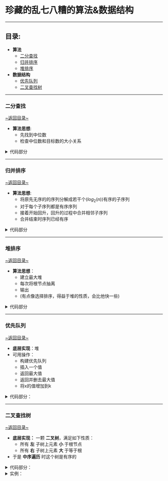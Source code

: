 # 珍藏的乱七八糟的算法&数据结构
---
## 目录:
- __算法__
  - [二分查找](#二分查找)
  - [归并排序](#归并排序)
  - [堆排序](#堆排序)
- __数据结构__
  - [优先队列](#优先队列)
  - [二叉查找树](#二叉查找树)
---
### 二分查找
[~返回目录~](#目录)
- __算法思想__: 
    - 先找到中位数
    - 检查中位数和目标数的大小关系
<details>
    <summary>代码部分</summary>

```C++
int Bisect_left(vector<int> list, int num) {//左偏的二分
    int low = 0, high = list.size() - 1;
    while(low < high) {
        int mid = low + high >> 1;
        if(list[mid] >= num)high = mid;
        else low = mid + 1;
    }
    return low;
}
int Bisect_right(vector<int> list, int num) {//右偏的二分
    int low = 0, high = list.size() - 1;
    while(low < high) {
        int mid = low + high >> 1;
        if(list[mid] >= num)high = mid - 1;
        else low = mid;
    }
    return high;
}
```

</details>

---
### 归并排序
[~返回目录~](#目录)
- __算法思想__:
    - 将原先无序的的序列分解成若干个($log$<sub>2</sub>$(n)$)有序的子序列  
    - 对于每个子序列都是有序序列  
    - 接着开始回升，回升的过程中合并相邻子序列  
    - 合并结束时序列已经有序
<details>
    <summary>代码部分</summary>

```C++
void MERGE_SORT(vector<int> &list, int p, int r) {
    int q = (p + r) / 2;//二分
    if(p >= r)return;//当左大于右的时候退出
    MERGE_SORT(list, p, q);//分裂左边
    MERGE_SORT(list, q + 1, r);//分裂右边
    //下面是合并函数，干脆写在一起了。
    vector<int>L, R;//记录左右子树？可以这么理解罢。
    int a = 0, b = 0;//两个指针，记录左右各自取到哪里了。
    for(int x = p;x <= q;++x)L.emplace_back(list[x]);
    for(int x = q + 1;x <= r;++x)R.emplace_back(list[x]);
    for(int k = p;k <= r;++k) {
        if(a == q + 1 - p) list[k] = R[b++];//如果L取完了，那就只取R了
        else if(b == r - q) list[k] = L[a++];//如果R取完了，那就只取L了
        else if(L[a] < R[b]) list[k] = L[a++];//取小的那一个放
        else list[k] = R[b++];
    }
}
```
</details>

---
### 堆排序
[~返回目录~](#目录)
- __算法思想__：
  - 建立最大堆
  - 每次将根节点抽离
  - 输出
  - (有点像选择排序，得益于堆的性质，会比他快一些)
<details>
    <summary>代码部分</summary>

```C++
void HEAPSORT(vector<int> &A) { //堆排序
    void BUILD_MAX_HEAP(vector<int>&); //建堆
    void MAX_HEAPIFY(vector<int>&, int); //维护堆
    BUILD_MAX_HEAP(A);
    vector<int>B; //保存排序结果
    for(int i = A.size() - 1; i >= 1; --i) {
        B.emplace_back(A[0]); //传入最大值（堆的根节点
        A[i] ^= A[0]; A[0] ^= A[i]; A[i] ^= A[0]; //交换
        A.pop_back(); //去掉原先的根节点避免反复读取
        MAX_HEAPIFY(A, 0); //维护
    }
    B.emplace_back(A[0]); //输出最后一个值
    reverse(B.begin(), B.end()); //去掉输出倒序
    for(auto &x : B)cout << x << ' ';
}

void BUILD_MAX_HEAP(vector<int> &A) { //建堆
    void MAX_HEAPIFY(vector<int>&, int);
    for(int i = A.size() / 2; i >= 0; --i)MAX_HEAPIFY(A, i); //维护建堆
}

void MAX_HEAPIFY(vector<int> &A, int i) { //维护堆
    int root = i;
    while(true) {
        int l = 2 * root + 1, r = 2 * root + 2; //左右孩子
        int largest = root;
        if(l<A.size() && A[l]>A[root])largest = l;
        if(r<A.size() && A[r]>A[largest])largest = r;
        if(largest != root) { A[root] ^= A[largest]; A[largest] ^= A[root]; A[root] ^= A[largest]; } //交换
        else break;
        root = largest;
    }
}
```

</details>

---
### 优先队列
[~返回目录~](#目录)
- __底层实现__：堆
- 可用操作：
  - 构建优先队列
  - 插入一个值
  - 返回最大值
  - 返回并删去最大值
  - 将x的值增加到k
<details>
    <summary>代码部分：</summary>

```C++
class Priority_queue { //优先队列（最大堆实现
public:
    void BUILD_MAX_HEAP(vector<int> A) { //构建优先队列
        S = A;
        for(int i = S.size() / 2; i >= 0; --i)MAX_HEAPIFY(S, i);
    }
    void Insert(int k) { //向优先队列插入元素
        S.emplace_back(k - 1);
        Increase_key(S.size() - 1, k);
    }
    int Maximum() { return S[0]; } //返回最大值
    void Extract_max() { //去掉并返回最大值
        if(S.size() < 0) { cout << "No\n";return; }
        int Max = S[0];
        S[0] = S[S.size() - 1];
        S.pop_back();
        MAX_HEAPIFY(S, 0);
        cout << Max << ' ';
    }
    void Increase_key(int i, int k) { //将字段i的值增加到k
        if(k < S[i]) { cout << "No\n";return; }
        S[i] = k;
        while(i > 0 && S[(i - 1 >> 1)] < S[i]) {
            S[i] ^= S[(i - 1 >> 1)];S[(i - 1 >> 1)] ^= S[i];S[i] ^= S[(i - 1 >> 1)];
            i = i - 1 >> 1;
        }
    }
private:
    vector<int> S;
    void MAX_HEAPIFY(vector<int> &A, int i) { //维护堆
        int root = i;
        while(true) {
            int l = 2 * root + 1, r = 2 * root + 2; //左右孩子
            int largest = root;
            if(l<A.size() && A[l]>A[root])largest = l;
            if(r<A.size() && A[r]>A[largest])largest = r;
            if(largest != root) {
                A[root] ^= A[largest];A[largest] ^= A[root]; A[root] ^= A[largest];
            } //交换
            else break;
            root = largest;
        }
    }
};
```
</details>

---
### 二叉查找树
[~返回目录~](#目录)
- __底层实现：__ 一颗 __二叉树__，满足如下性质：
  - 所有 __左__ 子树上元素 __小__ 于根节点
  - 所有 __右__ 子树上元素 __大__ 于等于根
- 于是 __中序遍历__ 时这个树是有序的


<details>
    <summary>代码部分：</summary>

```C++
class Tree { //二叉查找树
public:
    void init(int x) { //初始化
        this->val = x;
        this->p = NULL;
        this->left = NULL;
        this->right = NULL;
    }
    void add(int x) { //添加新元素
        Tree *root = this;
        Tree *son = new Tree;
        son->init(x);
        while(true) {
            if(x < root->val) { //新元素满足小于根节点
                if(root->left == NULL) { //左子树为空
                    son->p = root;
                    root->left = son;
                    break;
                }
                else root = root->left; //非空向左搜索
            }
            else { //大于等于根节点
                if(root->right == NULL) { //右子树为空
                    son->p = root;
                    root->right = son;
                    break;
                }
                else root = root->right; //非空向右搜
            }
        }
    }

    void INORDER_TREE() { //中序遍历
        Tree *x = this;
        INORDER_TREE_WALK(x);
    }

    void Tree_Search(int k) { //搜索
        Tree *x = this;
        Tree *tmp = Search(x, k);
        if(tmp != NULL)cout << "\n" << tmp->val;
        else cout << "\n-1";
    }
private:
    int val;
    Tree *p, *left, *right;
    void INORDER_TREE_WALK(Tree *x) { //中序遍历底层
        if(x != NULL) {
            INORDER_TREE_WALK(x->left);
            cout << x->val << ' ';
            INORDER_TREE_WALK(x->right);
        }
    }
    Tree *Search(Tree *x, int k) { //搜索底层
        if(x == NULL || k == x->val)return x;
        if(k < x->val)return Search(x->left, k);
        else return Search(x->right, k);
    }
};
```
</details>

<details>
    <summary>实例：</summary>

```C++
void solve() {
    Tree *qwq = new Tree; //声明二叉查找树
    qwq->init(527); //初始化

    vector<int>pvp(27); //创建容器放入二叉查找树
    for(auto &x : pvp)x = rand() % 1000;

    for(auto x : pvp)qwq->add(x); //创建二叉查找树

    qwq->INORDER_TREE(); //中序遍历这棵树
    qwq->Tree_Search(527); //查找527
}
```
</details>